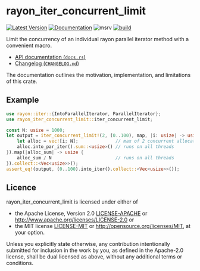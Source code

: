 # rayon_iter_concurrent_limit

[![Latest Version](https://img.shields.io/crates/v/rayon_iter_concurrent_limit.svg)](https://crates.io/crates/rayon_iter_concurrent_limit)
[![Documentation](https://docs.rs/rayon_iter_concurrent_limit/badge.svg)](https://docs.rs/rayon_iter_concurrent_limit)
![msrv](https://img.shields.io/crates/msrv/rayon_iter_concurrent_limit)
[![build](https://github.com/LDeakin/rayon_iter_concurrent_limit/actions/workflows/ci.yml/badge.svg)](https://github.com/LDeakin/rayon_iter_concurrent_limit/actions/workflows/ci.yml)

Limit the concurrency of an individual rayon parallel iterator method with a convenient macro.

- [API documentation (`docs.rs`)](https://docs.rs/rayon_iter_concurrent_limit/latest/rayon_iter_concurrent_limit/)
- [Changelog (`CHANGELOG.md`)](./CHANGELOG.md)

The documentation outlines the motivation, implementation, and limitations of this crate.

## Example
```rust
use rayon::iter::{IntoParallelIterator, ParallelIterator};
use rayon_iter_concurrent_limit::iter_concurrent_limit;

const N: usize = 1000;
let output = iter_concurrent_limit!(2, (0..100), map, |i: usize| -> usize {
    let alloc = vec![i; N];              // max of 2 concurrent allocations
    alloc.into_par_iter().sum::<usize>() // runs on all threads
}).map(|alloc_sum| -> usize {
    alloc_sum / N                        // runs on all threads
}).collect::<Vec<usize>>();
assert_eq!(output, (0..100).into_iter().collect::<Vec<usize>>());
```

## Licence
rayon_iter_concurrent_limit is licensed under either of
 - the Apache License, Version 2.0 [LICENSE-APACHE](./LICENCE-APACHE) or <http://www.apache.org/licenses/LICENSE-2.0> or
 - the MIT license [LICENSE-MIT](./LICENCE-MIT) or <http://opensource.org/licenses/MIT>, at your option.

Unless you explicitly state otherwise, any contribution intentionally submitted for inclusion in the work by you, as defined in the Apache-2.0 license, shall be dual licensed as above, without any additional terms or conditions.
